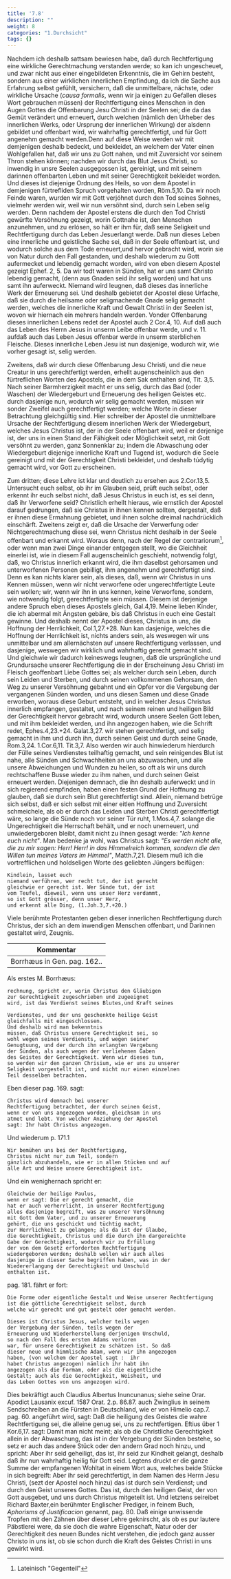 ```yaml
---
title: '7.8'
description: ""
weight: 8
categories: "1.Durchsicht"
tags: {}
---
```

<!-- seite 314 -->


Nachdem ich deshalb sattsam bewiesen habe,
daß durch Rechtfertigung eine wirkliche Gerechtmachung
verstanden werde; so kan ich ungescheuet, und
zwar nicht aus einer eingebildeten Erkenntnis, die im
Gehirn besteht, sondern aus einer wirklichen innerlichen
Empfindung, da ich die Sache aus Erfahrung selbst
gefühlt, versichern, daß die unmittelbare, nächste,
oder wirkliche Ursache (*causa formalis*, wenn wir ja
einigen zu Gefallen dieses Wort gebrauchen müssen)
der Rechtfertigung eines Menschen in den Augen Gottes
die Offenbarung Jesu Christi in der Seelen sei;
die da das Gemüt verändert und erneuert, durch welchen
(nämlich den Urheber des innerlichen Werks, oder
Ursprung der innerlichen Wirkung) der alsdenn gebildet
und offenbart wird, wir wahrhaftig gerechtfertigt,
und für Gott angenehm gemacht werden.Denn
auf diese Weise werden wir mit demjenigen deshalb bedeckt,
und bekleidet, an welchem der Vater einen
Wohlgefallen hat, daß wir uns zu Gott nahen, und<!-- seite 315 -->
mit Zuversicht vor seinem Thron stehen können;
nachden wir durch das Blut Jesus Christi, so inwendig in
unsre Seelen ausgegossen ist, gereinigt, und mit seinem
darinnen offenbarten Leben und mit seiner Gerechtigkeit
bekleidet worden. Und dieses ist diejenige
Ordnung des Heils, so von dem Apostel in demjenigen
fürtrefliden Spruch vorgehalten worden, Röm.5,10.
Da wir noch Feinde waren, wurden wir mit Gott
verjóhnet durch den Tod seines Sohnes, vielmehr werden
wir, weil wir nun versöhnt sind, durch sein Leben
selig werden. Denn nachdem der Apostel erstens die
durch den Tod Christi gewürfte Versöhnung gezeigt,
worin Gottnahe ist, den Menschen anzunehmen,
und zu erlósen, so hält er ihm für, daß seine Seligkeit
und Rechtfertigung durch das Leben Jesuerlangt werde.
Daß nun dieses Leben eine innerliche und geistliche
Sache sei, daß in der Seele offenbart ist, und wodurch
solche aus dem Tode erneuert,und hervor gebracht
wird, worin sie von Natur durch den Fall gestanden,
und deshalb wiederum zu Gott aufermecket und lebendig
gemacht worden, wird von eben diesem Apostel gezeigt
Ephef. 2, 5. Da wir todt waren in Sünden, hat er
uns samt Christo lebendig gemacht, (denn aus Gnaden
seid ihr selig worden) und hat uns samt ihn auferweckt.
Niemand wird leugnen, daß dieses das innerliche
Werk der Erneuerung sei. Und deshalb gebietet der
Apostel diese Urfache, daß sie durch die heilsame oder
seligmachende Gnade selig gemacht werden, welches
die innerliche Kraft und Gewalt Christi in der Seelen
ist, wovon wir hiernach ein mehrers handeln werden.
Vonder Offenbarung dieses innerlichen Lebens redet
der Apostel auch 2 Cor.4, 10. Auf daß auch das Leben
des Herrn Jesus in unserm Leibe offenbar werde, und
v. 11. aufdaß auch das Leben Jesus offenbar werde in
unserm sterblichen Fleische. Dieses innerliche Leben
Jesu ist nun dasjenige, wodurch wir, wie vorher gesagt
ist, selig werden.<!-- seite 316 -->

Zweitens, daß wir durch diese Offenbarung Jesu
Christi, und die neue Creatur in uns gerechtfertigt werden,
erhellt augenscheinlich aus den fürtreflichen Worten
des Apostels, die in dem Sak enthalten sind, Tit. 3,5.
Nach seiner Barmherzigkeit macht er uns
selig, durch das Bad (oder Waschen) der Wiedergeburt
und Erneuerung des heiligen Geistes etc.
durch dasjenige nun, wodurch wir selig gemacht werden,
müssen wir sonder Zweifel auch gerechtfertigt
werden; welche Worte in dieser Betrachtung gleichgültig
sind. Hier schreiber der Apostel die unmittelbare
Ursache der Rechtfertigung diesem innerlichen Werk
der Wiedergeburt, welches Jesus Christus ist, der
in der Seele offenbart wird, weil er derjenige ist,
der uns in einen Stand der Fähigkeit oder Möglichkeit
setzt, mit Gott versöhnt zu werden, ganz Sonnenklar
zu; indem die Abwaschung oder Wiedergeburt
diejenige innerliche Kraft und Tugend ist, wodurch die
Seele gereinigt und mit der Gerechtigkeit Christi bekleidet,
und deshalb túdytig gemacht wird, vor Gott zu
erscheinen.

Zum dritten; diese Lehre ist klar und deutlich zu ersehen
aus 2.Cor.13,5. Untersucht euch selbst, ob
ihr im Glauben seid, prüft euch selbst, oder erkennt
ihr euch selbst nicht, daß Jesus Christus in
euch ist, es sei denn, daß ihr Verworfene seid?
Christlich erhellt hieraus, wie ernstlich der Apostel darauf
gedrungen, daß sie Christus in ihnen kennen sollten,
dergestalt, daß er ihnen diese Ermahnung gebietet, und
ihnen solche dreimal nachdrücklich einschärft.
Zweitens zeigt er, daß die Ursache der Verwerfung oder
Nichtgerechtmachung diese sei, wenn Christus nicht
deshalb in der Seele offenbart und erkannt wird. Woraus
denn, nach der Regel der contrariorum[^b_07_08_01], oder wenn
man zwei Dinge einander entgegen stellt, wo die
Gleichheit einerlei ist, wie in diesem Fall augenscheinlich<!-- seite 317 -->
geschieht, notwendig folgt, daß, wo Christus
innerlich erkannt wird, die ihm daselbst gehorsamen
und unterworfenen Personen gebilligt, ihm angenehm
und gerechtfertigt sind. Denn es kan nichts
klarer sein, als dieses, daß, wenn wir Christus in uns
Kennen müssen, wenn wir nicht verworfene oder ungerechtfertigte
Leute sein wollen; wir, wenn wir ihn in
uns kennen, keine Verworfene, sondern, wie notwendig
folgt, gerechtfertigte sein müssen. Diesem ist derjenige
andere Spruch eben dieses Apostels gleich, Gal.4,19.
Meine lieben Kinder, die ich abermal mit
Ängsten gebäre, bis daß Christus in euch eine
Gestalt gewinne. Und deshalb nennt der Apostel
dieses, Christus in uns, die Hoffnung der Herrlichkeit,
Col.1,27.+28. Nun kan dasjenige, welches die
Hoffnung der Herrlichkeit ist, nichts anders sein, als
weswegen wir uns unmittelbar und am allernächsten
auf unsere Rechtfertigung verlassen, und dasjenige,
weswegen wir wirklich und wahrhaftig gerecht gemacht
sind. Und gleichwie wir dadurch keineswegs leugnen,
daß die ursprüngliche und Grundursache unserer
Rechtfertigung die in der Erscheinung Jesu Christi im
Fleisch geoffenbart Liebe Gottes sei; als welcher
durch sein Leben, durch sein Leiden und Sterben, und
durch seinen vollkommenen Gehorsam, den Weg zu unserer
Versöhnung gebahnt und ein Opfer vor die Vergebung
der vergangenen Sünden worden, und uns
diesen Samen und diese Gnade erworben, woraus diese
Geburt entsteht, und in welcher Jesus Christus innerlich
empfangen, gestaltet, und nach seinem reinen
und heiligen Bild der Gerechtigkeit hervor gebracht
wird, wodurch unsere Seelen Gott leben, und mit
ihm bekleidet werden, und ihn angezogen haben,
wie die Schrift redet, Ephes.4,23.+24. Galat.3,27.
wir stehen gerechtfertigt, und selig gemacht in ihm und
durch ihn, durch seinen Geist und durch seine Gnade,<!-- seite 318 -->
Rom.3,24. 1.Cor.6,11. Tit.3,7. Also werden wir
auch hinwiederum hierdurch der Fülle seines Verdienstes
teilhaftig gemacht, und sein reinigendes Blut ist
nahe, alle Sünden und Schwachheiten an uns abzuwaschen,
und alle unsere Abweichungen und Wunden zu heilen,
so oft als wir uns durch rechtschaffene Busse
wieder zu ihm nahen, und durch seinen Geist erneuert
werden. Diejenigen demnach, die ihn deshalb auferweckt
und in sich regierend empfinden, haben einen festen
Grund der Hoffnung zu glauben, daß sie durch sein Blut
gerechtfertigt sind. Allein, niemand betrüge sich selbst,
daß er sich selbst mit einer eitlen Hoffnung und Zuversicht
schmeichele, als ob er durch das Leiden und Sterben
Christi gerechtfertigt wäre, so lange die Sünde
noch vor seiner Tür ruht, 1.Mos.4,7. solange
die Ungerechtigkeit die Herrschaft behält, und er noch
unerneuert, und unwiedergeboren bleibt, damit nicht
zu ihnen gesagt werde: *"Ich kenne euch nicht"*. Man
bedenke ja wohl, was Christus sagt: *"Es werden nicht
alle, die zu mir sagen: Herr! Herr! in das
Himmelreich kommen, sondern die den Willen
tun meines Vaters im Himmel"*, Matth.7,21. Diesem
muß ich die vortrefflichen und holdseligen Worte des
geliebten Jüngers beifügen:

	Kindlein, lasset euch
	niemand verführen, wer recht tut, der ist gerecht
	gleichwie er gerecht ist. Wer Sünde tut, der ist
	vom Teufel, dieweil, wenn uns unser Herz verdammt,
	so ist Gott grösser, denn unser Herz,
	und erkennt alle Ding, (1.Joh.3,7.+20.)

Viele berühmte Protestanten geben dieser innerlichen
Rechtfertigung durch Christus, der sich an dem inwendigen
Menschen offenbart, und Darinnen gestaltet wird,
Zeugnis.

| Kommentar |
|-------------|
| Borrhæus in Gen. pag. 162.. |

Als erstes M. Borrhæus:

	rechnung, spricht er, worin Christus den Gläubigen
	zur Gerechtigkeit zugeschrieben und zugeeignet
	wird, ist das Verdienst seines Blutes,und Kraft seines
<!-- seite 319 -->
	Verdienstes, und der uns geschenkte heilige Geist
	gleichfalls mit eingeschlossen.
	Und deshalb wird man bekenntnis
	müssen, daß Christus unsere Gerechtigkeit sei, so
	wohl wegen seines Verdiensts, und wegen seiner
	Genugtuung, und der durch ihn erlangten Vergebung
	der Sünden, als auch wegen der verliehenen Gaben
	des Geistes der Gerechtigkeit. Wenn wir dieses tun,
	so werden wir den ganzen Chrisium, wie er uns zu unserer
	Seligkeit vorgestellt ist, und nicht nur einen einzelnen
	Teil desselben betrachten.

Eben dieser pag. 169. sagt:

	Christus wird demnach bei unserer
	Rechtfertigung betrachtet, der durch seinen Geist,
	wenn er von uns angezogen worden, gleichsam in uns
	atmet und lebt. Von welcher Anziehung der Apostel
	sagt: Ihr habt Christus angezogen.

Und wiederum p. 171.1

	Wir bemühen uns bei der Rechtfertigung,
	Christus nicht nur zum Teil, sondern
	gänzlich abzuhandeln, wie er in allen Stücken und auf
    alle Art und Weise unsere Gerechtigkeit ist.

Und ein wenighernach spricht er:

	Gleichwie der heilige Paulus,
	wenn er sagt: Die er gerecht gemacht, die
	hat er auch verherrlicht, in unserer Rechtfertigung
	alles dasjenige begreift, was zu unserer Versöhnung
	mit Gott dem Vater, und zu unserer Erneuerung
	gehört, die uns geschickt und tüchtig macht,
	zur Herrlichkeit zu gelangen; als da ist der Glaube,
	die Gerechtigkeit, Christus und die durch ihn dargereichte
	Gabe der Gerechtigkeit, wodurch wir zu Erfüllung
	der von dem Gesetz erforderten Rechtfertigung
	wiedergeboren werden; deshalb wollen wir auch alles
	dasjenige in dieser Sache begriffen haben, was in der
	Wiedererlangung der Gerechtigkeit und Unschuld
	enthalten ist.

pag. 181. fährt er fort:

	Die Forme oder eigentliche Gestalt und Weise unserer Rechtfertigung
	ist die göttliche Gerechtigkeit selbst, durch
	welche wir gerecht und gut gestelt oder gemacht werden.
<!-- seite 320 -->
	Dieses ist Christus Jesus, welcher teils wegen
	der Vergebung der Sünden, teils wegen der
	Erneuerung und Wiederherstellung derjenigen Unschuld,
	so nach den Fall des ersten Adams verloren
	war, für unsere Gerechtigkeit zu schätzen ist. So daß
	dieser neue und himmlische Adam, wenn wir ihn angezogen
	haben, (von welchem der Apostel sagt :  ihr
	habet Christus angezogen) nämlich ihr habt ihn
	angezogen als die Formam, oder als die eigentliche
	Gestalt; auch als die Gerechtigkeit, Weisheit, und
	das Leben Gottes von uns angezogen wird.


Dies bekräftigt auch Claudius Albertus Inuncunanus;
siehe seine Orar. Apodict Lausanix excuf. 1587 Orat.
2.p. 86.87. auch Zwinglius in seinem Sendschreiben
an die Fürsten in Deutschland, wie er von Himelio
cap.7. pag. 60. angeführt wird, sagt: Daß die
heiligung des Geistes die wahre Rechtfertigung sei,
die alleine genug sei, uns zu rechtfertigen. Eftius
über 1 Kor.6,17. sagt: Damit man nicht meint;
als ob die Christliche Gerechtigkeit allein in der
Abwaschung, das ist in der Vergebung der Sünden
bestehe, so setz er auch das andere Stück oder
den andern Grad noch hinzu, und spricht: Aber
ihr seid geheiligt, das ist, ihr seid zur Kindheit
gelangt, deshalb daß ihr nun wahrhaftig heilig für
Gott seid. Legtens druckt er die ganze Summe der
empfangenen Wohltat in einem Wort aus, welches
beide Stücke in sich begreift: Aber ihr seid gerechtfertigt,
in dem Namen des Herrn Jesu Christi, (sezt
der Apostel noch hinzu) das ist durch sein Verdienst;
und durch den Geist unseres Gottes. Das ist, durch den
heiligen Geist, der von Gott ausgebet, und uns durch
Christus mitgeteilt ist. Und letztens seireibet Richard
Baxter,ein berühmter Englischer Prediger, in feinem
Buch, *Aphorisms of Justificacion* genannt, pag. 80.
Daß einige unwissende Tropfen mit den Zähnen<!-- seite 321 -->
über dieser Lehre geknirscht, als ob es pur lautere
Päbstlerei were, da sie doch die wahre Eigenschaft,
Natur oder der Gerechtigkeit des neuen Bundes
nicht verstehen, die jedoch ganz ausser Christo in uns
ist, ob sie schon durch die Kraft des Geistes Christi in
uns gewirkt wird.

<!-- Fussnoten -->

[^b_07_08_01]: Lateinisch "Gegenteil"